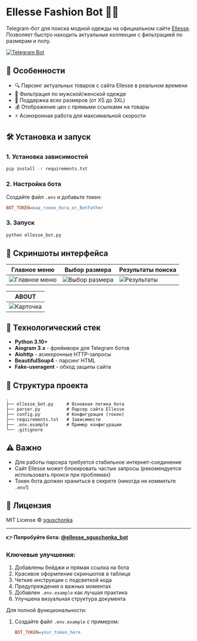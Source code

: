 # Ellesse Fashion Bot 👕👖

Telegram-бот для поиска модной одежды на официальном сайте [Ellesse](https://www.ellesse.com). Позволяет быстро находить актуальные коллекции с фильтрацией по размерам и полу.

[![Telegram Bot](https://img.shields.io/badge/Telegram-%40ellesse__sguschonka__bot-blue)](https://t.me/ellesse_sguschonka_bot)

## 🌟 Особенности
- 🔍 Парсинг актуальных товаров с сайта Ellesse в реальном времени
- 👔 Фильтрация по мужской/женской одежде
- 📏 Поддержка всех размеров (от XS до 3XL)
- 💰 Отображение цен с прямыми ссылками на товары
- ⚡ Асинхронная работа для максимальной скорости

## 🛠 Установка и запуск

### 1. Установка зависимостей
```bash
pip install -r requirements.txt
```

### 2. Настройка бота
Создайте файл `.env` и добавьте токен:
```ini
BOT_TOKEN=ваш_токен_бота_от_BotFather
```

### 3. Запуск
```bash
python ellesse_bot.py
```

## 📸 Скриншоты интерфейса

| Главное меню | Выбор размера | Результаты поиска |
|-------------|--------------|------------------|
| ![Главное меню](https://github.com/user-attachments/assets/d81e5b71-d425-4a16-9c71-decb686c2837) | ![Выбор размера](https://github.com/user-attachments/assets/ba9852cf-a842-4cee-bcce-11727c13782c) | ![Результаты](https://github.com/user-attachments/assets/35fdf2fd-39fe-4947-8f3e-118988558ef3) |

| ABOUT |
|-----------------------|
| ![Карточка](https://github.com/user-attachments/assets/3212d3f7-59e5-4bda-be89-1bfb02d3c834) |

## 🧰 Технологический стек
- **Python 3.10+**
- **Aiogram 3.x** - фреймворк для Telegram ботов
- **Aiohttp** - асинхронные HTTP-запросы
- **BeautifulSoup4** - парсинг HTML
- **Fake-useragent** - обход защиты сайта

## 📁 Структура проекта
```
.
├── ellesse_bot.py     # Основная логика бота
├── parser.py          # Парсер сайта Ellesse
├── config.py          # Конфигурация (токен)
├── requirements.txt   # Зависимости
├── .env.example       # Пример конфигурации
└── .gitignore
```

## ⚠️ Важно
- Для работы парсера требуется стабильное интернет-соединение
- Сайт Ellesse может блокировать частые запросы (рекомендуется использовать прокси при проблемах)
- Токен бота должен храниться в секрете (никогда не коммитьте `.env`!)

## 📜 Лицензия
MIT License © [sguschonka](https://github.com/sguschonka)

---

**👉 Попробуйте бота: [@ellesse_sguschonka_bot](https://t.me/ellesse_sguschonka_bot)**

### Ключевые улучшения:
1. Добавлены бейджи и прямая ссылка на бота
2. Красивое оформление скриншотов в таблице
3. Четкие инструкции с подсветкой кода
4. Предупреждения о важных моментах
5. Добавлен `.env.example` как лучшая практика
6. Улучшена визуальная структура документа

Для полной функциональности:
1. Создайте файл `.env.example` с примером:
   ```ini
   BOT_TOKEN=your_token_here
